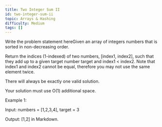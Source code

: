 ```yaml
---
title: Two Integer Sum II
id: two-integer-sum-ii
topic: Arrays & Hashing
difficulty: Medium
tags: []
---
```


Write the problem statement hereGiven an array of integers numbers that is sorted in non-decreasing order.

Return the indices (1-indexed) of two numbers, [index1, index2], such that they add up to a given target number target and index1 < index2. Note that index1 and index2 cannot be equal, therefore you may not use the same element twice.

There will always be exactly one valid solution.

Your solution must use O(1) additional space.

Example 1:

Input: numbers = [1,2,3,4], target = 3

Output: [1,2] in Markdown.


